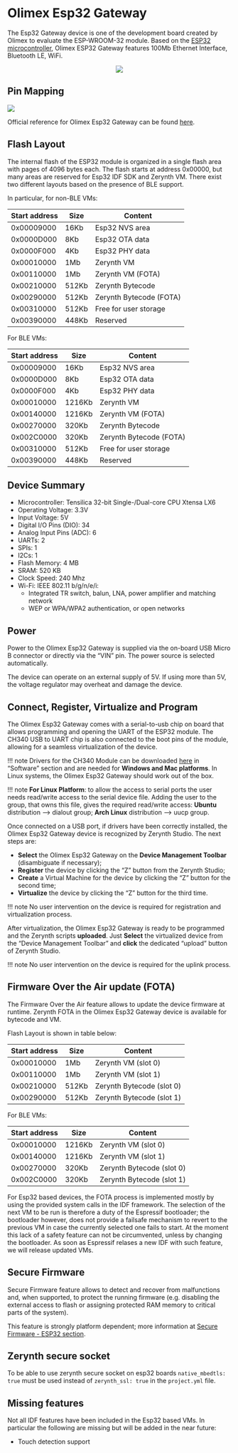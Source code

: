 # Olimex Esp32 Gateway

The Esp32 Gateway device is one of the development board created by Olimex to evaluate the ESP-WROOM-32 module. Based on the [ESP32 microcontroller](https://espressif.com/en/products/hardware/esp32/overview), Olimex ESP32 Gateway features 100Mb Ethernet Interface, Bluetooth LE, WiFi.

<p style="text-align:center;"><img src="img/olimex_esp32gateway.jpg"></p>

## Pin Mapping

![](img/Olimex_ESP32_gateway_pin_comm.jpg)

Official reference for Olimex Esp32 Gateway can be found [here](https://www.olimex.com/Products/IoT/ESP32-GATEWAY/open-source-hardware).

## Flash Layout

The internal flash of the ESP32 module is organized in a single flash area with pages of 4096 bytes each. The flash starts at address 0x00000, but many areas are reserved for Esp32 IDF SDK and Zerynth VM. There exist two different layouts based on the presence of BLE support.

In particular, for non-BLE VMs:

| Start address | Size  | Content                 |
|---------------|-------|-------------------------|
| 0x00009000    | 16Kb  | Esp32 NVS area          |
| 0x0000D000    | 8Kb   | Esp32 OTA data          |
| 0x0000F000    | 4Kb   | Esp32 PHY data          |
| 0x00010000    | 1Mb   | Zerynth VM              |
| 0x00110000    | 1Mb   | Zerynth VM (FOTA)       |
| 0x00210000    | 512Kb | Zerynth Bytecode        |
| 0x00290000    | 512Kb | Zerynth Bytecode (FOTA) |
| 0x00310000    | 512Kb | Free for user storage   |
| 0x00390000    | 448Kb | Reserved                |

For BLE VMs:

| Start address | Size   | Content                 |
|---------------|--------|-------------------------|
| 0x00009000    | 16Kb   | Esp32 NVS area          |
| 0x0000D000    | 8Kb    | Esp32 OTA data          |
| 0x0000F000    | 4Kb    | Esp32 PHY data          |
| 0x00010000    | 1216Kb | Zerynth VM              |
| 0x00140000    | 1216Kb | Zerynth VM (FOTA)       |
| 0x00270000    | 320Kb  | Zerynth Bytecode        |
| 0x002C0000    | 320Kb  | Zerynth Bytecode (FOTA) |
| 0x00310000    | 512Kb  | Free for user storage   |
| 0x00390000    | 448Kb  | Reserved                |

## Device Summary


* Microcontroller: Tensilica 32-bit Single-/Dual-core CPU Xtensa LX6
* Operating Voltage: 3.3V
* Input Voltage: 5V
* Digital I/O Pins (DIO): 34
* Analog Input Pins (ADC): 6
* UARTs: 2
* SPIs: 1
* I2Cs: 1
* Flash Memory: 4 MB
* SRAM: 520 KB
* Clock Speed: 240 Mhz
* Wi-Fi: IEEE 802.11 b/g/n/e/i:
    * Integrated TR switch, balun, LNA, power amplifier and matching network
    * WEP or WPA/WPA2 authentication, or open networks

## Power

Power to the Olimex Esp32 Gateway is supplied via the on-board USB Micro B connector or directly via the “VIN” pin. The power source is selected automatically.

The device can operate on an external supply of 5V. If using more than 5V, the voltage regulator may overheat and damage the device.

## Connect, Register, Virtualize and Program

The Olimex Esp32 Gateway comes with a serial-to-usb chip on board that allows programming and opening the UART of the ESP32 module. The CH340 USB to UART chip is also connected to the boot pins of the module, allowing for a seamless virtualization of the device.

!!! note
	Drivers for the CH340 Module can be downloaded [here](https://www.olimex.com/Products/IoT/ESP32-GATEWAY/open-source-hardware)  in “Software” section and are needed for **Windows and Mac platforms**. In Linux systems, the Olimex Esp32 Gateway should work out of the box.

!!! note
	**For Linux Platform**: to allow the access to serial ports the user needs read/write access to the serial device file. Adding the user to the group, that owns this file, gives the required read/write access: **Ubuntu** distribution –> dialout group; **Arch Linux** distribution –> uucp group.

Once connected on a USB port, if drivers have been correctly installed, the Olimex Esp32 Gateway device is recognized by Zerynth Studio. The next steps are:

* **Select** the Olimex Esp32 Gateway on the **Device Management Toolbar** (disambiguate if necessary);
* **Register** the device by clicking the “Z” button from the Zerynth Studio;
* **Create** a Virtual Machine for the device by clicking the “Z” button for the second time;
* **Virtualize** the device by clicking the “Z” button for the third time.

!!! note
	No user intervention on the device is required for registration and virtualization process.

After virtualization, the Olimex Esp32 Gateway is ready to be programmed and the  Zerynth scripts **uploaded**. Just **Select** the virtualized device from the “Device Management Toolbar” and **click** the dedicated “upload” button of Zerynth Studio.

!!! note
	No user intervention on the device is required for the uplink process.

## Firmware Over the Air update (FOTA)

The Firmware Over the Air feature allows to update the device firmware at runtime. Zerynth FOTA in the Olimex Esp32 Gateway device is available for bytecode and VM.

Flash Layout is shown in table below:

| Start address | Size  | Content                   |
|---------------|-------|---------------------------|
| 0x00010000    | 1Mb   | Zerynth VM (slot 0)       |
| 0x00110000    | 1Mb   | Zerynth VM (slot 1)       |
| 0x00210000    | 512Kb | Zerynth Bytecode (slot 0) |
| 0x00290000    | 512Kb | Zerynth Bytecode (slot 1) |

For BLE VMs:

| Start address | Size   | Content                   |
|---------------|--------|---------------------------|
| 0x00010000    | 1216Kb | Zerynth VM (slot 0)       |
| 0x00140000    | 1216Kb | Zerynth VM (slot 1)       |
| 0x00270000    | 320Kb  | Zerynth Bytecode (slot 0) |
| 0x002C0000    | 320Kb  | Zerynth Bytecode (slot 1) |

For Esp32 based devices, the FOTA process is implemented mostly by using the provided system calls in the IDF framework. The selection of the next VM to be run is therefore a duty of the Espressif bootloader; the bootloader however, does not provide a failsafe mechanism to revert to the previous VM in case the currently selected one fails to start. At the moment this lack of a safety feature can not be circumvented, unless by changing the bootloader. As soon as Espressif relases a new IDF with such feature, we will release updated VMs.

## Secure Firmware

Secure Firmware feature allows to detect and recover from malfunctions and, when supported, to protect the running firmware (e.g. disabling the external access to flash or assigning protected RAM memory to critical parts of the system).

This feature is strongly platform dependent; more information at [Secure Firmware - ESP32 section](/latest/reference/core/stdlib/docs/sfw/#watchdogs-for-esp32-devices).

## Zerynth secure socket

To be able to use zerynth secure socket on esp32 boards `native_mbedtls: true` must be used instead of `zerynth_ssl: true` in the `project.yml` file.

## Missing features

Not all IDF features have been included in the Esp32 based VMs. In particular the following are missing but will be added in the near future:


* Touch detection support
<!--stackedit_data:
eyJoaXN0b3J5IjpbLTI5MTk4NjE1N119
-->